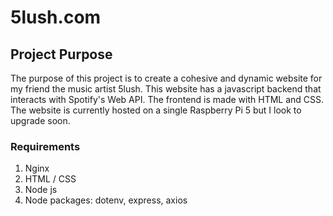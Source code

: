 # 5lush.com
## Project Purpose
The purpose of this project is to create a cohesive and dynamic website for my friend the music artist 5lush. This website has a javascript backend that interacts with Spotify's Web API. The frontend is made with HTML and CSS. The website is currently hosted on a single Raspberry Pi 5 but I look to upgrade soon. 

### Requirements 
1. Nginx 
2. HTML / CSS 
3. Node js 
4. Node packages: dotenv, express, axios 
